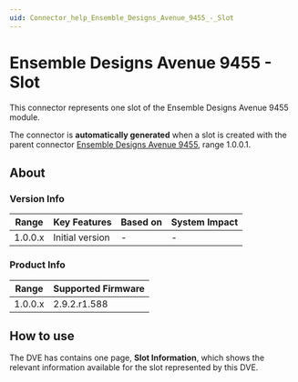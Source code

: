 ```yaml
---
uid: Connector_help_Ensemble_Designs_Avenue_9455_-_Slot
---
```


# Ensemble Designs Avenue 9455 - Slot

This connector represents one slot of the Ensemble Designs Avenue 9455 module.

The connector is **automatically generated** when a slot is created with the parent connector [Ensemble Designs Avenue 9455](xref:Connector_help_Ensemble_Designs_Avenue_9455), range 1.0.0.1.

## About

### Version Info

| **Range** | **Key Features** | **Based on** | **System Impact** |
|-----------|------------------|--------------|-------------------|
| 1.0.0.x   | Initial version  | \-           | \-                |

### Product Info

| **Range** | **Supported Firmware** |
|-----------|------------------------|
| 1.0.0.x   | 2.9.2.r1.588           |

## How to use

The DVE has contains one page, **Slot Information**, which shows the relevant information available for the slot represented by this DVE.
